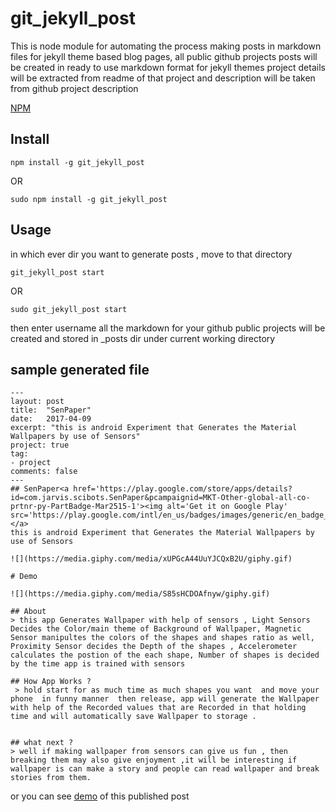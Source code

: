 # git_jekyll_post

This is node module for automating the process making  posts in markdown files for jekyll theme based blog pages,
all public github projects posts will be created in ready to use markdown format for jekyll themes project details will be extracted from readme of that project and description will be taken from github project description 

[NPM](https://www.npmjs.com/package/git_jekyll_post)

## Install

```
npm install -g git_jekyll_post
```

OR

```
sudo npm install -g git_jekyll_post
```
## Usage

in which ever dir you want to generate posts , move to that directory

```
git_jekyll_post start
```

OR

```
sudo git_jekyll_post start
```
then enter username all the markdown for your github public projects will be created and stored in _posts dir under
current working directory

## sample generated file 
```
---
layout: post
title:  "SenPaper"
date:   2017-04-09
excerpt: "this is android Experiment that Generates the Material Wallpapers by use of Sensors"
project: true
tag:
- project
comments: false
---
## SenPaper<a href='https://play.google.com/store/apps/details?id=com.jarvis.scibots.SenPaper&pcampaignid=MKT-Other-global-all-co-prtnr-py-PartBadge-Mar2515-1'><img alt='Get it on Google Play' src='https://play.google.com/intl/en_us/badges/images/generic/en_badge_web_generic.png'/></a>
this is android Experiment that Generates the Material Wallpapers by use of Sensors

![](https://media.giphy.com/media/xUPGcA44UuYJCQxB2U/giphy.gif)

# Demo

![](https://media.giphy.com/media/S85sHCDOAfnyw/giphy.gif)

## About
> this app Generates Wallpaper with help of sensors , Light Sensors Decides the Color/main theme of Background of Wallpaper, Magnetic Sensor manipultes the colors of the shapes and shapes ratio as well, Proximity Sensor decides the Depth of the shapes , Accelerometer calculates the postion of the each shape, Number of shapes is decided by the time app is trained with sensors

## How App Works ?
 > hold start for as much time as much shapes you want  and move your phone  in funny manner  then release, app will generate the Wallpaper with help of the Recorded values that are Recorded in that holding time and will automatically save Wallpaper to storage .
 
 
## what next ?
> well if making wallpaper from sensors can give us fun , then breaking them may also give enjoyment ,it will be interesting if wallpaper is can make a story and people can read wallpaper and break stories from them. 
```

or you can see [demo](http://aniket965.tech/blog/SenPaper/) of this published post 
